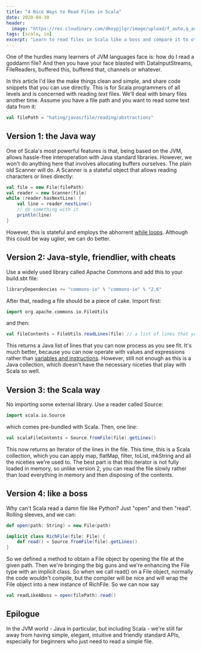 ```yaml
---
title: "4 Nice Ways to Read Files in Scala"
date: 2020-04-30
header:
  image: "https://res.cloudinary.com/dkoypjlgr/image/upload/f_auto,q_auto:good,c_auto,w_1200,h_300,g_auto,fl_progressive/v1715952116/blog_cover_large_phe6ch.jpg"
tags: [scala, io]
excerpt: "Learn to read files in Scala like a boss and compare it to other styles in other languages. We write a simple API which looks almost as easy as Python's read()."
---
```

One of the hurdles many learners of JVM languages face is: how do I read a goddamn file? And then you have your face blasted with DataInputStreams, FileReaders, buffered this, buffered that, channels or whatever.

In this article I'd like the make things clean and simple, and share code snippets that you can use directly. This is for Scala programmers of all levels and is concerned with reading _text_ files. We'll deal with binary files another time. Assume you have a file path and you want to read some text data from it:

```scala
val filePath = "hating/javas/file/reading/abstractions"
```

## Version 1: the Java way

One of Scala's most powerful features is that, being based on the JVM, allows hassle-free interoperation with Java standard libraries. However, we won't do anything here that involves allocating buffers ourselves. The plain old Scanner will do. A Scanner is a stateful object that allows reading characters or lines directly:

```scala
val file = new File(filePath)
val reader = new Scanner(file)
while (reader.hasNextLine) {
    val line = reader.nextLine()
    // do something with it
    println(line)
}
```

However, this is stateful and employs the abhorrent <a href="https://rockthejvm.com/blog/scala-loops">while loops</a>. Although this could be way uglier, we can do better.

## Version 2: Java-style, friendlier, with cheats

Use a widely used library called Apache Commons and add this to your build.sbt file:

```scala
libraryDependencies += "commons-io" % "commons-io" % "2.6"
```

After that, reading a file should be a piece of cake. Import first:

```scala
import org.apache.commons.io.FileUtils
```

and then:

```scala
val fileContents = FileUtils.readLines(file) // a list of lines that you can now process freely
```

This returns a Java list of lines that you can now process as you see fit. It's much better, because you can now operate with values and expressions rather than <a href="https://rockthejvm.com/blog/variables">variables and instructions</a>. However, still not enough as this is a Java collection, which doesn't have the necessary niceties that play with Scala so well.

## Version 3: the Scala way

No importing some external library. Use a reader called Source:

```scala
import scala.io.Source
```

which comes pre-bundled with Scala. Then, one line:

```scala
val scalaFileContents = Source.fromFile(file).getLines()
```

This now returns an Iterator of the lines in the file. This time, this is a Scala collection, which you can apply map, flatMap, filter, toList, mkString and all the niceties we're used to. The best part is that this iterator is not fully loaded in memory, so unlike version 2, you can read the file slowly rather than load everything in memory and then disposing of the contents.

## Version 4: like a boss

Why can't Scala read a damn file like Python? Just "open" and then "read". Rolling sleeves, and we can:

```scala
def open(path: String) = new File(path)

implicit class RichFile(file: File) {
    def read() = Source.fromFile(file).getLines()
}
```

So we defined a method to obtain a File object by opening the file at the given path. Then we're bringing the big guns and we're enhancing the File type with an implicit class. So when we call read() on a File object, normally the code wouldn't compile, but the compiler will be nice and will wrap the File object into a new instance of RichFile. So we can now say

```scala
val readLikeABoss = open(filePath).read()
```

## Epilogue

In the JVM world - Java in particular, but including Scala - we're still far away from having simple, elegant, intuitive and friendly standard APIs, especially for beginners who just need to read a simple file.
